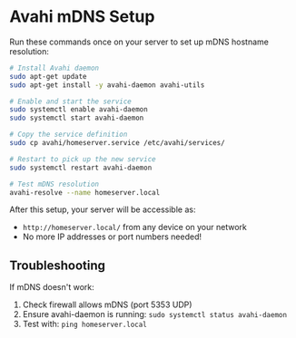 # Avahi mDNS Setup

Run these commands once on your server to set up mDNS hostname resolution:

```bash
# Install Avahi daemon
sudo apt-get update
sudo apt-get install -y avahi-daemon avahi-utils

# Enable and start the service
sudo systemctl enable avahi-daemon
sudo systemctl start avahi-daemon

# Copy the service definition
sudo cp avahi/homeserver.service /etc/avahi/services/

# Restart to pick up the new service
sudo systemctl restart avahi-daemon

# Test mDNS resolution
avahi-resolve --name homeserver.local
```

After this setup, your server will be accessible as:
- `http://homeserver.local/` from any device on your network
- No more IP addresses or port numbers needed!

## Troubleshooting

If mDNS doesn't work:
1. Check firewall allows mDNS (port 5353 UDP)
2. Ensure avahi-daemon is running: `sudo systemctl status avahi-daemon`
3. Test with: `ping homeserver.local`